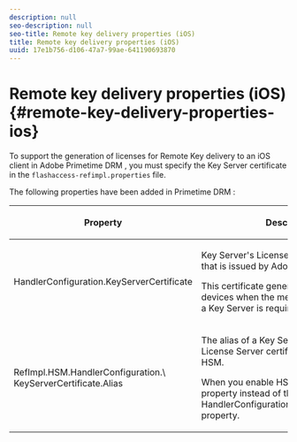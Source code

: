 ```yaml
---
description: null
seo-description: null
seo-title: Remote key delivery properties (iOS)
title: Remote key delivery properties (iOS)
uuid: 17e1b756-d106-47a7-99ae-641190693870
---
```


# Remote key delivery properties (iOS){#remote-key-delivery-properties-ios}

To support the generation of licenses for Remote Key delivery to an iOS client in Adobe Primetime DRM , you must specify the Key Server certificate in the `flashaccess-refimpl.properties` file.

The following properties have been added in Primetime DRM : 

<table frame="all" colsep="1" rowsep="1" class="+ topic/table adobe-d/table " id="table_xz2_lwy_n4"> 
 <thead class="- topic/thead "> 
  <tr rowsep="1" class="- topic/row "> 
   <th colname="1" class="- topic/entry entry"> <p class="- topic/p ">Property </p> </th> 
   <th colname="2" class="- topic/entry entry"> <p class="- topic/p ">Description </p> </th> 
  </tr> 
 </thead>
 <tbody class="- topic/tbody "> 
  <tr rowsep="1" class="- topic/row "> 
   <td colname="1" class="- topic/entry "><span class="codeph"> HandlerConfiguration.KeyServerCertificate</span> </td> 
   <td colname="2" class="- topic/entry "> <p>Key Server's License Server Certificate that is issued by Adobe. </p> <p>This certificate generates licenses for iOS devices when the metadata indicates that a Key Server is required. </p> </td> 
  </tr> 
  <tr rowsep="0" class="- topic/row "> 
   <td colname="1" class="- topic/entry "><span class="codeph"> RefImpl.HSM.HandlerConfiguration.\ KeyServerCertificate.Alias</span> </td> 
   <td colname="2" class="- topic/entry "> <p>The alias of a Key Server's Adobe-issued License Server certificate that is stored on HSM. </p> <p>When you enable HSM, you can apply this property instead of the <span class="codeph"> HandlerConfiguration.KeyServerCertificate</span> property. </p> </td> 
  </tr> 
 </tbody> 
</table>

